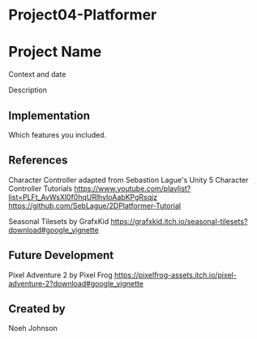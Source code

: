 # Project04-Platformer

# Project Name
Context and date

Description

## Implementation
Which features you included.

## References

Character Controller adapted from Sebastion Lague's Unity 5 Character Controller Tutorials
https://www.youtube.com/playlist?list=PLFt_AvWsXl0f0hqURlhyIoAabKPgRsqjz
https://github.com/SebLague/2DPlatformer-Tutorial

Seasonal Tilesets by GrafxKid
https://grafxkid.itch.io/seasonal-tilesets?download#google_vignette
## Future Development

Pixel Adventure 2 by Pixel Frog
https://pixelfrog-assets.itch.io/pixel-adventure-2?download#google_vignette

## Created by
Noeh Johnson
